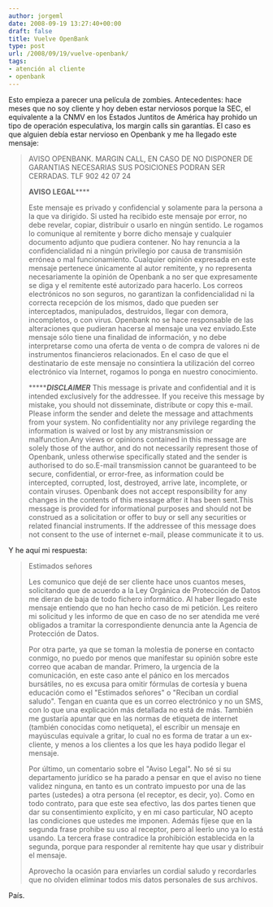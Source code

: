 ```yaml
---
author: jorgeml
date: 2008-09-19 13:27:40+00:00
draft: false
title: Vuelve OpenBank
type: post
url: /2008/09/19/vuelve-openbank/
tags:
- atención al cliente
- openbank
---
```


Esto empieza a parecer una película de zombies. Antecedentes: hace meses que no soy cliente y hoy deben estar nerviosos porque la SEC, el equivalente a la CNMV en los Estados Juntitos de América hay prohido un tipo de operación especulativa, los margin calls sin garantías. El caso es que alguien debía estar nervioso en Openbank y me ha llegado este mensaje:

> AVISO OPENBANK. MARGIN CALL, EN CASO DE NO DISPONER DE GARANTIAS
> NECESARIAS SUS POSICIONES PODRAN SER CERRADAS. TLF 902 42 07 24
> 
> ******************AVISO LEGAL**********************
> 
> Este mensaje es privado y confidencial y solamente para la persona a la
> que va dirigido. Si usted ha recibido este mensaje por error, no debe
> revelar, copiar, distribuir o usarlo en ningún sentido. Le rogamos lo
> comunique al remitente y borre dicho mensaje y cualquier documento adjunto
> que pudiera contener. No hay renuncia a la confidencialidad ni a ningún
> privilegio por causa de transmisión errónea o mal funcionamiento.
> Cualquier opinión expresada en este mensaje pertenece únicamente al autor
> remitente, y no representa necesariamente la opinión de Openbank a no ser
> que expresamente se diga y el remitente esté autorizado para hacerlo. Los
> correos electrónicos no son seguros, no garantizan la confidencialidad ni
> la correcta recepción de los mismos, dado que pueden ser interceptados,
> manipulados, destruidos, llegar con demora, incompletos, o con virus.
> Openbank no se hace responsable de las alteraciones que pudieran hacerse
> al mensaje una vez enviado.Este mensaje sólo tiene una finalidad de
> información, y no debe interpretarse como una oferta de venta o de compra
> de valores ni de instrumentos financieros relacionados. En el caso de que
> el destinatario de este mensaje no consintiera la utilización del correo
> electrónico via Internet, rogamos lo ponga en nuestro conocimiento.
> 
> **********************DISCLAIMER*****************
> This message is private and confidential and it is intended exclusively
> for the addressee. If you receive this message by mistake, you should not
> disseminate, distribute or copy this e-mail. Please inform the sender and
> delete the message and attachments from your system. No confidentiality
> nor any privilege regarding the information is waived or lost by any
> mistransmission or malfunction.Any views or opinions contained in this
> message are solely those of the author, and do not necessarily represent
> those of Openbank, unless otherwise specifically stated and the sender is
> authorised to do so.E-mail transmission cannot be guaranteed to be secure,
> confidential, or error-free, as information could be intercepted,
> corrupted, lost, destroyed, arrive late, incomplete, or contain viruses.
> Openbank does not accept responsibility for any changes in the contents of
> this message after it has been sent.This message is provided for
> informational purposes and should not be construed as a solicitation or
> offer to buy or sell any securities or related financial instruments. If
> the addressee of this message does not consent to the use of internet
> e-mail, please communicate it to us.

Y he aquí mi respuesta:

> Estimados señores
> 
> Les comunico que dejé de ser cliente hace unos cuantos meses, solicitando que de acuerdo a la Ley Orgánica de Protección de Datos me dieran de baja de todo fichero informático. Al haber llegado este mensaje entiendo que no han hecho caso de mi petición. Les reitero mi solicitud y les informo de que en caso de no ser atendida me veré obligados a tramitar la correspondiente denuncia ante la Agencia de Protección de Datos.
> 
> Por otra parte, ya que se toman la molestia de ponerse en contacto conmigo, no puedo por menos que manifestar su opinión sobre este correo que acaban de mandar. Primero, la urgencia de la comunicación, en este caso ante el pánico en los mercados bursátiles, no es excusa para omitir fórmulas de cortesía y buena educación como el "Estimados señores" o "Reciban un cordial saludo". Tengan en cuanta que es un correo electrónico y no un SMS, con lo que una explicación más detallada no está de más. También me gustaría apuntar que en las normas de etiqueta de internet (también conocidas como netiqueta), el escribir un mensaje en mayúsculas equivale a gritar, lo cual no es forma de tratar a un ex-cliente, y menos a los clientes a los que les haya podido llegar el mensaje.
> 
> Por último, un comentario sobre el "Aviso Legal". No sé si su departamento jurídico se ha parado a pensar en que el aviso no tiene validez ninguna, en tanto es un contrato impuesto por una de las partes (ustedes) a otra persona (el receptor, es decir, yo). Como en todo contrato, para que este sea efectivo, las dos partes tienen que dar su consentimiento explícito, y en mi caso particular, NO acepto las condiciones que ustedes me imponen. Además fíjese que en la segunda frase prohibe su uso al receptor, pero al leerlo uno ya lo está usando. La tercera frase contradice la prohibición establecida en la segunda, porque para responder al remitente hay que usar y distribuir el mensaje.
> 
> Aprovecho la ocasión para enviarles un cordial saludo y recordarles que no olviden eliminar todos mis datos personales de sus archivos.


País.
